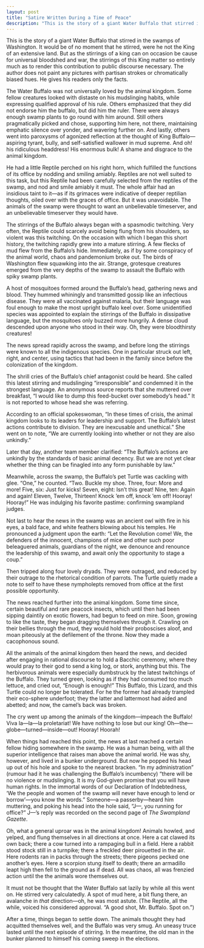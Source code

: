 ```yaml
---
layout: post
title: "Satire Written During a Time of Peace"
description: "This is the story of a giant Water Buffalo that stirred in the swamps of Washington..."
---
```


This is the story of a giant Water Buffalo that stirred in the swamps of Washington. It would be of no moment that he stirred, were he not the King of an extensive land. But as the stirrings of a king can on occasion be cause for universal bloodshed and war, the stirrings of this King matter so entirely much as to render this contribution to public discourse necessary. The author does not paint any pictures with partisan strokes or chromatically biased hues. He gives his readers only the facts.

The Water Buffalo was not universally loved by the animal kingdom. Some fellow creatures looked with distaste on his mudslinging habits, while expressing qualified approval of his rule. Others emphasized that they did not endorse him the buffalo, but did him the ruler. There were always enough swamp plants to go round with him around. Still others pragmatically picked and chose, supporting him here, not there, maintaining emphatic silence over yonder, and wavering further on. And lastly, others went into paroxysms of agonized reflection at the thought of King Buffalo—aspiring tyrant, bully, and self-satisfied wallower in mud supreme. And oh! his ridiculous headdress! His enormous bulk! A shame and disgrace to the animal kingdom.

He had a little Reptile perched on his right horn, which fulfilled the functions of its office by nodding and smiling amiably. Reptiles are not well suited to this task, but this Reptile had been carefully selected from the reptiles of the swamp, and nod and smile amiably it must. The whole affair had an insidious taint to it—as if its grimaces were indicative of deeper reptilian thoughts, oiled over with the graces of office. But it was unavoidable. The animals of the swamp were thought to want an unbelievable timeserver, and an unbelievable timeserver they would have.

The stirrings of the Buffalo always began with a spasmodic twitching. Very often, the Reptile could scarcely avoid being flung from his shoulders, so violent was this twitching. On the occasion with which I began this short history, the twitching rapidly grew into a mature stirring. A few flecks of mud flew from the Buffalo’s hide. Immediately, as if by some conspiracy of the animal world, chaos and pandemonium broke out. The birds of Washington flew squawking into the air. Strange, grotesque creatures emerged from the very depths of the swamp to assault the Buffalo with spiky swamp plants.

A host of mosquitoes formed around the Buffalo’s head, gathering news and blood. They hummed whiningly and transmitted gossip like an infectious disease. They were all vaccinated against malaria, but their language was foul enough to make the most upright buffalo keel over. Some unidentified species was appointed to explain the stirrings of the Buffalo in dissipative language, but the mosquitoes only buzzed more hungrily. A dense cloud descended upon anyone who stood in their way. Oh, they were bloodthirsty creatures!

The news spread rapidly across the swamp, and before long the stirrings were known to all the indigenous species. One in particular struck out left, right, and center, using tactics that had been in the family since before the colonization of the kingdom.

The shrill cries of the Buffalo’s chief antagonist could be heard. She called this latest stirring and mudslinging “irresponsible” and condemned it in the strongest language. An anonymous source reports that she muttered over breakfast, “I would like to dump this feed-bucket over somebody’s head.” It is not reported to whose head she was referring.

According to an official spokeswoman, “In these times of crisis, the animal kingdom looks to its leaders for leadership and support. The Buffalo’s latest actions contribute to division. They are inexcusable and unethical.” She went on to note, “We are currently looking into whether or not they are also unkindly.”

Later that day, another team member clarified: “The Buffalo’s actions are unkindly by the standards of basic animal decency. But we are not yet clear whether the thing can be finagled into any form punishable by law.”

Meanwhile, across the swamp, the Buffalo’s pet Turtle was cackling with glee. “One,” he counted. “Two. Buckle my shoe. Three, four: More and more! Five, six: Just for kicks! Seven, eight: Isn’t this great! Nine, ten: Again and again! Eleven, Twelve, Thirteen! Knock ’em off, knock ’em off! Hooray! Hooray!” He was indulging his favorite pastime: confirming swampland judges.

Not last to hear the news in the swamp was an ancient owl with fire in his eyes, a bald face, and white feathers blowing about his temples. He pronounced a judgment upon the earth: “Let the Revolution come! We, the defenders of the innocent, champions of mice and other such poor beleaguered animals, guardians of the night, we denounce and renounce the leadership of this swamp, and await only the opportunity to stage a coup.”

Then tripped along four lovely dryads. They were outraged, and reduced by their outrage to the rhetorical condition of parrots. The Turtle quietly made a note to self to have these nympholepts removed from office at the first possible opportunity.

The news reached further into the animal kingdom. Some time since, certain beautiful and rare peacock insects, which until then had been sipping daintily on exotic flowers, had begun to feed on mire. Soon, growing to like the taste, they began dragging themselves through it. Crawling on their bellies through the mud, they would hold their proboscises aloof, and moan piteously at the defilement of the throne. Now they made a cacophonous sound.

All the animals of the animal kingdom then heard the news, and decided after engaging in rational discourse to hold a Bacchic ceremony, where they would pray to their god to send a king log, or stork, anything but this. The herbivorous animals were especially dumbstruck by the latest twitchings of the Buffalo. They turned green, looking as if they had consumed too much lettuce, and cried out, “Enough is enough!” This Buffalo, this Lizard, and this Turtle could no longer be tolerated. For he the former had already trampled their eco-sphere underfoot; they the latter and lattermost had aided and abetted; and now, the camel’s back was broken.

The cry went up among the animals of the kingdom—impeach the Buffalo! Viva la—la—la proletariat! We have nothing to lose but our king! Oh—the—globe—turned—inside—out! Hooray! Hoorah!

When things had reached this point, the news at last reached a certain fellow hiding somewhere in the swamp. He was a human being, with all the superior intelligence that raises man above the animal world. He was shy, however, and lived in a bunker underground. But now he popped his head up out of his hole and spoke to the nearest bracken. “In my administration” (rumour had it he was challenging the Buffalo’s incumbency) “there will be no violence or mudslinging. It is my God-given promise that you will have human rights. In the immortal words of our Declaration of Indebtedness, ‘We the people and women of the swamp will never have enough to lend or borrow’—you know the words.” Someone—a passerby—heard him muttering, and poking his head into the hole said, “J—, you running for office?” J—’s reply was recorded on the second page of _The Swampland Gazette_.

Oh, what a general uproar was in the animal kingdom! Animals howled, and yelped, and flung themselves in all directions at once. Here a cat clawed its own back; there a cow turned into a rampaging bull in a field. Here a rabbit stood stock still in a turnpike; there a freckled deer pirouetted in the air. Here rodents ran in packs through the streets; there pigeons pecked one another’s eyes. Here a scorpion stung itself to death; there an armadillo leapt high then fell to the ground as if dead. All was chaos, all was frenzied action until the the animals wore themselves out.

It must not be thought that the Water Buffalo sat lazily by while all this went on. He stirred very calculatedly. A spot of mud here, a bit flung there, an avalanche in _that_ direction—oh, he was most astute. (The Reptile, all the while, voiced his considered approval. “A good shot, Mr. Buffalo. Spot on.”)

After a time, things began to settle down. The animals thought they had acquitted themselves well, and the Buffalo was very smug. An uneasy truce lasted until the next episode of stirring. In the meantime, the old man in the bunker planned to himself his coming sweep in the elections.
